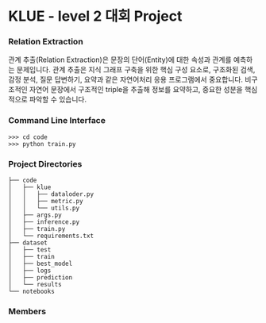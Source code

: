 # KLUE - level 2 대회 Project
### Relation Extraction
관계 추출(Relation Extraction)은 문장의 단어(Entity)에 대한 속성과 관계를 예측하는 문제입니다. 관계 추출은 지식 그래프 구축을 위한 핵심 구성 요소로, 구조화된 검색, 감정 분석, 질문 답변하기, 요약과 같은 자연어처리 응용 프로그램에서 중요합니다. 비구조적인 자연어 문장에서 구조적인 triple을 추출해 정보를 요약하고, 중요한 성분을 핵심적으로 파악할 수 있습니다.

### Command Line Interface
```
>>> cd code
>>> python train.py
```
### Project Directories
```
├── code
│   ├── klue
│   │   ├── dataloder.py
│   │   ├── metric.py
│   │   └── utils.py
│   ├── args.py
│   ├── inference.py
│   ├── train.py
│   └── requirements.txt
├── dataset
│   ├── test
│   ├── train
│   ├── best_model
│   ├── logs
│   ├── prediction
│   └── results
└── notebooks
```
### Members